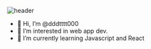 ![header](https://capsule-render.vercel.app/api?type=waving&color=gradient&height=170&section=header&text=Hello!%20🍪&fontSize=70&animation=fadeIn&fontAlign=75&fontColor=E6E6E6)

- 👋 Hi, I’m @dddtttt000
- 👀 I’m interested in web app dev.
- 🌱 I’m currently learning Javascript and React


<!---
dddtttt000/dddtttt000 is a ✨ special ✨ repository because its `README.md` (this file) appears on your GitHub profile.
You can click the Preview link to take a look at your changes.
--->
